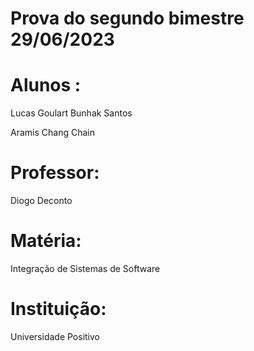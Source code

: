 # Prova do segundo bimestre 29/06/2023
# Alunos : 

Lucas Goulart Bunhak Santos

Aramis Chang Chain

# Professor: 

Diogo Deconto

# Matéria:

Integração de Sistemas de Software

# Instituição:

Universidade Positivo
